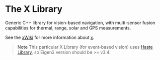 # The X Library

Generic C++ library for vision-based navigation, with multi-sensor fusion capabilities for thermal, range, solar and GPS measurements.

See the [xWiki](https://github.com/jpl-x/x/wiki) for more information about [x](https://github.com/jpl-x/x/wiki/the-x-Library).

>**Note**
> This particular X Library (for event-based vision) uses [Haste Library](https://github.com/ialzugaray/haste), so Eigen3 version should be >= v3.4.
